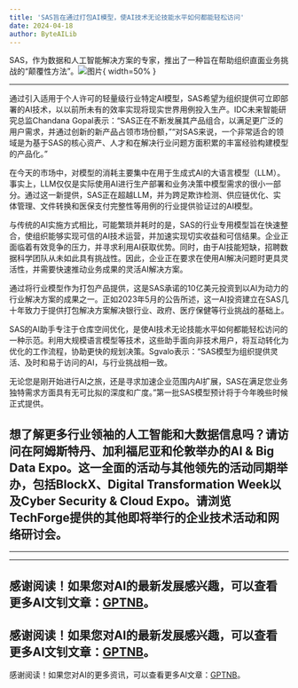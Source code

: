 ```yaml
---
title: 'SAS旨在通过打包AI模型，使AI技术无论技能水平如何都能轻松访问'
date: 2024-04-18
author: ByteAILib
---
```


SAS，作为数据和人工智能解决方案的专家，推出了一种旨在帮助组织直面业务挑战的“颠覆性方法”。![图片](https://www.artificialintelligence-news.com/wp-content/uploads/sites/9/2024/04/possessed-photography-jIBMSMs4_kA-unsplash.jpg){ width=50% }

---
通过引入适用于个人许可的轻量级行业特定AI模型，SAS希望为组织提供可立即部署的AI技术，以以前所未有的效率实现将现实世界用例投入生产。IDC未来智能研究总监Chandana Gopal表示：“SAS正在不断发展其产品组合，以满足更广泛的用户需求，并通过创新的新产品占领市场份额，”“对SAS来说，一个非常适合的领域是为基于SAS的核心资产、人才和在解决行业问题方面积累的丰富经验构建模型的产品化。”

在今天的市场中，对模型的消耗主要集中在用于生成式AI的大语言模型（LLM）。事实上，LLM仅仅是实际使用AI进行生产部署和业务决策中模型需求的很小一部分。通过这一新提供，SAS正在超越LLM，并为跨足欺诈检测、供应链优化、实体管理、文件转换和医保支付完整性等用例的行业提供验证过的AI模型。

与传统的AI实施方式相比，可能繁琐并耗时的是，SAS的行业专用模型旨在快速整合，使组织能够实现可信的AI技术运营，并加速实现切实收益和可信结果。企业正面临着有效竞争的压力，并寻求利用AI获取优势。同时，由于AI技能短缺，招聘数据科学团队从未如此具有挑战性。因此，企业正在要求在使用AI解决问题时更具灵活性，并需要快速推动业务成果的灵活AI解决方案。

通过将行业模型作为打包产品提供，这是SAS承诺的10亿美元投资到以AI为动力的行业解决方案的成果之一。正如2023年5月的公告所述，这一AI投资建立在SAS几十年致力于提供打包解决方案解决银行业、政府、医疗保健等行业挑战的基础上。

SAS的AI助手专注于仓库空间优化，是使AI技术无论技能水平如何都能轻松访问的一种示范。利用大规模语言模型等技术，这些助手面向非技术用户，将互动转化为优化的工作流程，协助更快的规划决策。Sgvalo表示：“SAS模型为组织提供灵活、及时和易于访问的AI，与行业挑战相一致。

无论您是刚开始进行AI之旅，还是寻求加速企业范围内AI扩展，SAS在满足您业务独特需求方面具有无可比拟的深度和广度。”第一批SAS模型预计将于今年晚些时候正式提供。

想了解更多行业领袖的人工智能和大数据信息吗？请访问在阿姆斯特丹、加利福尼亚和伦敦举办的AI & Big Data Expo。这一全面的活动与其他领先的活动同期举办，包括BlockX、Digital Transformation Week以及Cyber Security & Cloud Expo。请浏览TechForge提供的其他即将举行的企业技术活动和网络研讨会。
---
---

---
感谢阅读！如果您对AI的最新发展感兴趣，可以查看更多AI文钊文章：[GPTNB](https://gptnb.com)。
---
感谢阅读！如果您对AI的最新发展感兴趣，可以查看更多AI文钊文章：[GPTNB](https://gptnb.com)。
---
感谢阅读！如果您对AI的更多资讯，可以查看更多AI文章：[GPTNB](https://gptnb.com)。